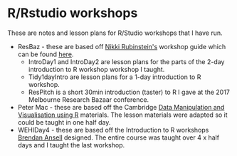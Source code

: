 # R/Rstudio workshops

These are notes and lesson plans for R/Studio workshops that I have run. 

* ResBaz - these are based off [Nikki Rubinstein's](https://twitter.com/nikkirubinstein) workshop guide which can be found [here](https://nikkirubinstein.gitbooks.io/resguides-introductory-r-workshop/content/content/01-rstudio-intro.html).
  + IntroDay1 and IntroDay2 are lesson plans for the parts of the 2-day introduction to R workshop workshop I taught. 
  + Tidy1dayIntro are lesson plans for a 1-day introduction to R workshop. 
  + ResPitch is a short 30min introduction (taster) to R I gave at the 2017 Melbourne Research Bazaar conference.
* Peter Mac - these are based off the Cambridge [Data Manipulation and Visualisation using R](http://bioinformatics-core-shared-training.github.io/r-intermediate/) materials. The lesson materials were adapted so it could be taught in one half day.
* WEHIDay4 - these are based off the Introduction to R workshops [Brendan Ansell](https://github.com/bansell) designed. The entire course was taught over 4 x half days and I taught the last workshop.
